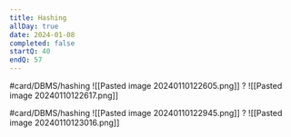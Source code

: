 ```yaml
---
title: Hashing
allDay: true
date: 2024-01-08
completed: false
startQ: 40
endQ: 57
---
```

#card/DBMS/hashing 
![[Pasted image 20240110122605.png]]
?
![[Pasted image 20240110122617.png]]

#card/DBMS/hashing 
![[Pasted image 20240110122945.png]]
?
![[Pasted image 20240110123016.png]] 



